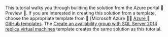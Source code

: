 This tutorial walks you through building the solution from the Azure portal  Preview . If you are interested in creating this solution from a template, choose the appropriate template from  [Microsoft Azure  [Azure  GitHub templates](http://github.com/Azure/azure-quickstart-templates). The [Create an availability group with SQL Server 2014 replica virtual machines](http://github.com/Azure/azure-quickstart-templates/tree/master/sqlvm-alwayson-cluster) template creates the same solution as this tutorial.
